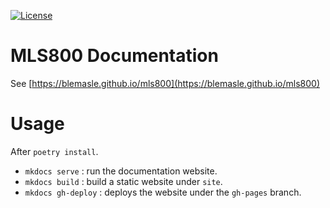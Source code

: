 [![License](https://img.shields.io/badge/license-GPL%20License-blue.svg)](https://opensource.org/licenses/GPL-3.0)

# MLS800 Documentation

See [https://blemasle.github.io/mls800](https://blemasle.github.io/mls800)

# Usage

After `poetry install`.

* `mkdocs serve` : run the documentation website.
* `mkdocs build` : build a static website under `site`.
* `mkdocs gh-deploy` : deploys the website under the `gh-pages` branch.
